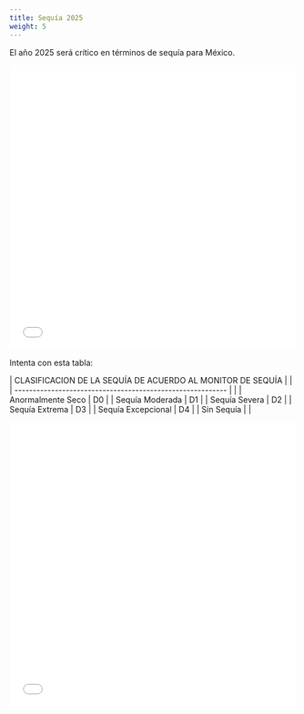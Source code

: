 ```yaml
---
title: Sequía 2025
weight: 5
---
```


El año 2025 será crítico en términos de sequía para México. 

<iframe src="/sequias.html" width="100%" height="500" style="border:none;"></iframe>

Intenta con esta tabla:

| CLASIFICACION DE LA SEQUÍA DE ACUERDO AL MONITOR DE SEQUÍA |    |
| ---------------------------------------------------------- |    |
| Anormalmente Seco                                          | D0 |
| Sequía Moderada                                            | D1 |
| Sequía Severa                                              | D2 |
| Sequía Extrema                                             | D3 |
| Sequía Excepcional                                         | D4 |
| Sin Sequía                                                 |  |


<iframe src="/mapa_sequias.html" width="100%" height="500" style="border:none;"></iframe>


